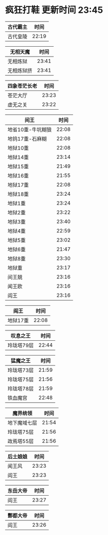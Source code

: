 # 疯狂打鞋 更新时间 23:45

| 古代霸主   | 时间    |
|--------|-------|
| 古代皇陵 | 22:19 |

| 无相天魔   | 时间    |
|--------|-------|
| 无相炼狱 | 23:41 |
| 无相炼狱挤 | 23:41 |

| 四象苍茫长老   | 时间    |
|--------|-------|
| 苍茫大厅 | 23:23 |
| 虚无之关 | 23:22 |

| 间王   | 时间    |
|--------|-------|
| 地省10重-牛坑糊狼 | 22:08 |
| 地钨17重-石麻糊 | 22:08 |
| 地狱10重 | 22:08 |
| 地狱14重 | 23:14 |
| 地狱15重 | 21:49 |
| 地狱16重 | 21:55 |
| 地狱17重 | 22:08 |
| 地狱18重 | 23:24 |
| 地狱1重 | 23:24 |
| 地狱2重 | 23:22 |
| 地狱3重 | 23:40 |
| 地狱4重 | 22:59 |
| 地狱5重 | 23:02 |
| 地狱6重 | 21:47 |
| 地狱8重 | 23:30 |
| 地狱重 | 23:17 |
| 间王兢 | 23:16 |
| 闻王欧 | 23:16 |
| 阎王 | 23:16 |

| 阎王   | 时间    |
|--------|-------|
| 地狱17重 | 22:08 |

| 叹息之王   | 时间    |
|--------|-------|
| 玲珑塔79层 | 22:44 |

| 猛魔之王   | 时间    |
|--------|-------|
| 玲珑塔73层 | 21:59 |
| 玲珑塔75层 | 21:56 |
| 玲珑塔78层 | 21:59 |
| 铁血魔宫 | 22:48 |

| 魔界统领   | 时间    |
|--------|-------|
| 地下魔域七层 | 21:54 |
| 玲珑塔75层 | 21:56 |
| 政焉塔55层 | 21:56 |

| 后土娘娘   | 时间    |
|--------|-------|
| 闻王风 | 23:23 |
| 阎王 | 23:23 |

| 东岳大帝   | 时间    |
|--------|-------|
| 阎王 | 23:27 |

| 酆都大帝   | 时间    |
|--------|-------|
| 阎王 | 23:26 |